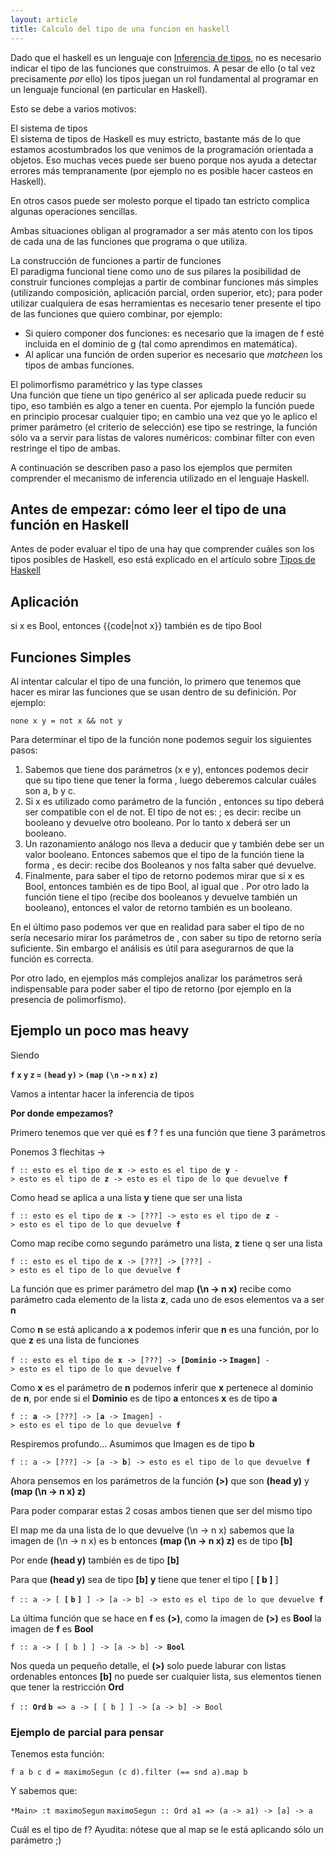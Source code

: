 ```yaml
---
layout: article
title: Calculo del tipo de una funcion en haskell
---
```


Dado que el haskell es un lenguaje con [Inferencia de tipos](inferencia-de-tipos.html), no es necesario indicar el tipo de las funciones que construimos. A pesar de ello (o tal vez precisamente *por* ello) los tipos juegan un rol fundamental al programar en un lenguaje funcional (en particular en Haskell).

Esto se debe a varios motivos:

El sistema de tipos  
El sistema de tipos de Haskell es muy estricto, bastante más de lo que estamos acostumbrados los que venimos de la programación orientada a objetos. Eso muchas veces puede ser bueno porque nos ayuda a detectar errores más tempranamente (por ejemplo no es posible hacer casteos en Haskell).

En otros casos puede ser molesto porque el tipado tan estricto complica algunas operaciones sencillas.

Ambas situaciones obligan al programador a ser más atento con los tipos de cada una de las funciones que programa o que utiliza.

<!-- -->

La construcción de funciones a partir de funciones  
El paradigma funcional tiene como uno de sus pilares la posibilidad de construir funciones complejas a partir de combinar funciones más simples (utilizando composición, aplicación parcial, orden superior, etc); para poder utilizar cualquiera de esas herramientas es necesario tener presente el tipo de las funciones que quiero combinar, por ejemplo:

-   Si quiero componer dos funciones: es necesario que la imagen de f esté incluida en el dominio de g (tal como aprendimos en matemática).
-   Al aplicar una función de orden superior es necesario que *matcheen* los tipos de ambas funciones.

<!-- -->

El polimorfismo paramétrico y las type classes  
Una función que tiene un tipo genérico al ser aplicada puede reducir su tipo, eso también es algo a tener en cuenta. Por ejemplo la función puede en principio procesar cualquier tipo; en cambio una vez que yo le aplico el primer parámetro (el criterio de selección) ese tipo se restringe, la función sólo va a servir para listas de valores numéricos: combinar filter con even restringe el tipo de ambas.

A continuación se describen paso a paso los ejemplos que permiten comprender el mecanismo de inferencia utilizado en el lenguaje Haskell.

Antes de empezar: cómo leer el tipo de una función en Haskell
-------------------------------------------------------------

Antes de poder evaluar el tipo de una hay que comprender cuáles son los tipos posibles de Haskell, eso está explicado en el artículo sobre [Tipos de Haskell](tipos-de-haskell.html)

Aplicación
----------

si x es Bool, entonces {{code|not x}} también es de tipo Bool

Funciones Simples
-----------------

Al intentar calcular el tipo de una función, lo primero que tenemos que hacer es mirar las funciones que se usan dentro de su definición. Por ejemplo:

`none x y = not x && not y`

Para determinar el tipo de la función none podemos seguir los siguientes pasos:

1.  Sabemos que tiene dos parámetros (x e y), entonces podemos decir que su tipo tiene que tener la forma , luego deberemos calcular cuáles son a, b y c.
2.  Si x es utilizado como parámetro de la función , entonces su tipo deberá ser compatible con el de not. El tipo de not es: ; es decir: recibe un booleano y devuelve otro booleano. Por lo tanto x deberá ser un booleano.
3.  Un razonamiento análogo nos lleva a deducir que y también debe ser un valor booleano. Entonces sabemos que el tipo de la función tiene la forma , es decir: recibe dos Booleanos y nos falta saber qué devuelve.
4.  Finalmente, para saber el tipo de retorno podemos mirar que si x es Bool, entonces también es de tipo Bool, al igual que . Por otro lado la función tiene el tipo (recibe dos booleanos y devuelve también un booleano), entonces el valor de retorno también es un booleano.

En el último paso podemos ver que en realidad para saber el tipo de no sería necesario mirar los parámetros de , con saber su tipo de retorno sería suficiente. Sin embargo el análisis es útil para asegurarnos de que la función es correcta.

Por otro lado, en ejemplos más complejos analizar los parámetros será indispensable para poder saber el tipo de retorno (por ejemplo en la presencia de polimorfismo).

Ejemplo un poco mas heavy
-------------------------

Siendo

**`f` `x` `y` `z` `=` `(head` `y)` `>` `(map` `(\n` `->` `n` `x)` `z)`**

Vamos a intentar hacer la inferencia de tipos

**Por donde empezamos?**

Primero tenemos que ver qué es **f** ? f es una función que tiene 3 parámetros

Ponemos 3 flechitas -&gt;

`f :: esto es el tipo de `**`x`**` -> esto es el tipo de `**`y`**` -> esto es el tipo de `**`z`**` -> esto es el tipo de lo que devuelve `**`f`**

Como head se aplica a una lista **y** tiene que ser una lista

`f :: esto es el tipo de `**`x`**` -> [???] -> esto es el tipo de `**`z`**` -> esto es el tipo de lo que devuelve `**`f`**

Como map recibe como segundo parámetro una lista, **z** tiene q ser una lista

`f :: esto es el tipo de `**`x`**` -> [???] -> [???] -> esto es el tipo de lo que devuelve `**`f`**

La función que es primer parámetro del map **(\\n -&gt; n x)** recibe como parámetro cada elemento de la lista **z**, cada uno de esos elementos va a ser **n**

Como **n** se está aplicando a **x** podemos inferir que **n** es una función, por lo que **z** es una lista de funciones

`f :: esto es el tipo de `**`x`**` -> [???] -> `**`[Dominio` `->` `Imagen]`**` -> esto es el tipo de lo que devuelve `**`f`**

Como **x** es el parámetro de **n** podemos inferir que **x** pertenece al dominio de **n**, por ende si el **Dominio** es de tipo **a** entonces **x** es de tipo **a**

`f :: `**`a`**` -> [???] -> [`**`a`**` -> Imagen] -> esto es el tipo de lo que devuelve `**`f`**

Respiremos profundo... Asumimos que Imagen es de tipo **b**

`f :: a -> [???] -> [a -> `**`b`**`] -> esto es el tipo de lo que devuelve `**`f`**

Ahora pensemos en los parámetros de la función **(&gt;)** que son **(head y)** y **(map (\\n -&gt; n x) z)**

Para poder comparar estas 2 cosas ambos tienen que ser del mismo tipo

El map me da una lista de lo que devuelve (\\n -&gt; n x) sabemos que la imagen de (\\n -&gt; n x) es b entonces **(map (\\n -&gt; n x) z)** es de tipo **\[b\]**

Por ende **(head y)** también es de tipo **\[b\]**

Para que **(head y)** sea de tipo **\[b\]** **y** tiene que tener el tipo \[ **\[ b \]** \]

`f :: a -> [ `**`[` `b` `]`**` ] -> [a -> b] -> esto es el tipo de lo que devuelve `**`f`**

La última función que se hace en **f** es **(&gt;)**, como la imagen de **(&gt;)** es **Bool** la imagen de **f** es **Bool**

`f :: a -> [ [ b ] ] -> [a -> b] -> `**`Bool`**

Nos queda un pequeño detalle, el **(&gt;)** solo puede laburar con listas ordenables entonces **\[b\]** no puede ser cualquier lista, sus elementos tienen que tener la restricción **Ord**

`f :: `**`Ord` `b`**` => a -> [ [ b ] ] -> [a -> b] -> Bool`

### Ejemplo de parcial para pensar

Tenemos esta función:

`f a b c d = maximoSegun (c d).filter (== snd a).map b`

Y sabemos que:

`*Main> :t maximoSegun`
`maximoSegun :: Ord a1 => (a -> a1) -> [a] -> a`

Cuál es el tipo de f? Ayudita: nótese que al map se le está aplicando sólo un parámetro ;)
